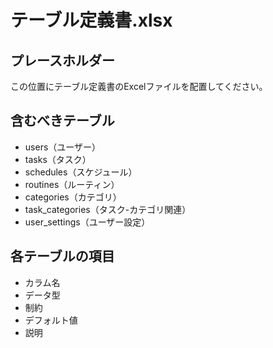 # テーブル定義書.xlsx
## プレースホルダー

この位置にテーブル定義書のExcelファイルを配置してください。

## 含むべきテーブル
- users（ユーザー）
- tasks（タスク）
- schedules（スケジュール）
- routines（ルーティン）
- categories（カテゴリ）
- task_categories（タスク-カテゴリ関連）
- user_settings（ユーザー設定）

## 各テーブルの項目
- カラム名
- データ型
- 制約
- デフォルト値
- 説明